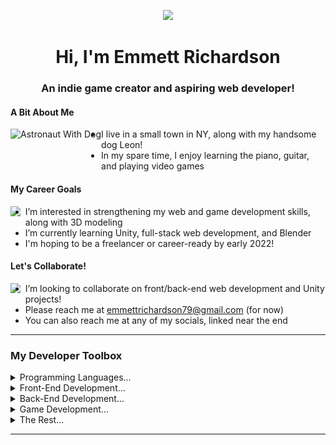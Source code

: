 <p align="center">
  <img src="https://user-images.githubusercontent.com/3253714/139555814-f193936e-736c-49ad-8862-24546e696de1.png" width="150"/>
<!--   <img src="https://user-images.githubusercontent.com/3253714/139562662-c88bbfd0-176f-4345-a3dc-f2fc0374cf42.png" height="300"/> -->
  <h1 align="center">Hi, I'm Emmett Richardson</h1>
  <h3 align="center">An indie game creator and aspiring web developer!</h3>
</p>
<!-- ![Github-Header](https://user-images.githubusercontent.com/3253714/139562662-c88bbfd0-176f-4345-a3dc-f2fc0374cf42.png) -->

#### A Bit About Me
<img align="left" src="https://user-images.githubusercontent.com/3253714/139557357-181530a3-b19b-4900-9c93-8dbb2ad3cc61.png" alt="Astronaut With Dog" height="75" />

- I live in a small town in NY, along with my handsome dog Leon!
- In my spare time, I enjoy learning the piano, guitar, and playing video games

#### My Career Goals
<img align="left" src="https://user-images.githubusercontent.com/3253714/140267403-0cf0ad65-cba1-4e89-9dc9-22d108d89dd6.png" height="75" />


- I’m interested in strengthening my web and game development skills, along with 3D modeling
- I’m currently learning Unity, full-stack web development, and Blender
- I'm hoping to be a freelancer or career-ready by early 2022!

#### Let's Collaborate!
<img align="left" src="https://user-images.githubusercontent.com/3253714/139557681-011d8043-365b-40e7-8b01-39e0d6bf0e29.png" height="75" />

- I’m looking to collaborate on front/back-end web development and Unity projects!
- Please reach me at emmettrichardson79@gmail.com (for now)
- You can also reach me at any of my socials, linked near the end

<hr>

### My Developer Toolbox




<details>
  <summary>Programming Languages...</summary>
  <p align="left">
    <a href="https://www.w3schools.com/cpp/" target="_blank"> <img src="https://raw.githubusercontent.com/devicons/devicon/master/icons/cplusplus/cplusplus-original.svg" alt="cplusplus logo" width="50" height="50"/> </a>
    <a href="https://www.w3schools.com/cs/" target="_blank"><img src="https://github.com/devicons/devicon/blob/master/icons/csharp/csharp-original.svg" alt="C# Logo" width="50" height="50"/></a>
    <a href="https://www.java.com" target="_blank"><img src="https://github.com/devicons/devicon/blob/master/icons/java/java-original.svg" alt="Java Logo" width="50" height="50"/></a>
    <a href="https://developer.mozilla.org/en-US/docs/Web/JavaScript" target="_blank"><img src="https://github.com/devicons/devicon/blob/master/icons/javascript/javascript-original.svg" alt="Javascript Logo" width="50" height="50"/></a>
    <a href="https://www.typescriptlang.org/" target="_blank"><img src="https://github.com/devicons/devicon/blob/master/icons/typescript/typescript-original.svg" alt="TypeScript Logo" width="50" height="50"/></a>
  </p>
</details>

<details>
  <summary>Front-End Development...</summary>
  <p align="left">
    <a href="https://getbootstrap.com" target="_blank"><img src="https://github.com/devicons/devicon/blob/master/icons/bootstrap/bootstrap-original.svg" alt="Bootstrap Logo" width="50" height="50"/></a>
    <a href="https://www.w3schools.com/css/" target="_blank"><img src="https://github.com/devicons/devicon/blob/master/icons/css3/css3-original.svg" alt="CSS3 Logo" width="50" height="50"/></a>
      <a href="https://www.figma.com/" target="_blank"><img src="https://github.com/devicons/devicon/blob/master/icons/figma/figma-original.svg" alt="Figma Logo" width="50" height="50"/></a>
        <a href="https://www.w3.org/html/" target="_blank"><img src="https://github.com/devicons/devicon/blob/master/icons/html5/html5-original.svg" alt="HTML5 Logo" width="50" height="50"/></a>
    <a href="https://reactjs.org/" target="_blank"><img src="https://github.com/devicons/devicon/blob/master/icons/react/react-original.svg" alt="React Logo" width="50" height="50"/></a>
<a href="https://sass-lang.com" target="_blank"><img src="https://github.com/devicons/devicon/blob/master/icons/sass/sass-original.svg" alt="SASS Logo" width="50" height="50"/></a>
    <a href="https://threejs.org/" target="_blank"><img src="https://github.com/devicons/devicon/blob/master/icons/threejs/threejs-original.svg" alt="ThreeJS Logo" width="50" height="50"/></a>

  </p>
</details>

<details>
  <summary>Back-End Development...</summary>
  <p align="left">
    <a href="https://expressjs.com" target="_blank"><img src="https://github.com/devicons/devicon/blob/master/icons/express/express-original-wordmark.svg" alt="Express Logo" width="50" height="50"/></a>
        <a href="https://www.mongodb.com/" target="_blank"><img src="https://github.com/devicons/devicon/blob/master/icons/mongodb/mongodb-original.svg" alt="Mongodb Logo" width="50" height="50"/></a>
    </a> <a href="https://nodejs.org" target="_blank"> <img src="https://github.com/devicons/devicon/blob/master/icons/nodejs/nodejs-original.svg" alt="NodeJS Logo" width="50" height="50"/></a>
  </p>
</details>

<details>
  <summary>Game Development...</summary>
  <p align="left">
      <a href="https://www.blender.org/" target="_blank"> <img src="https://download.blender.org/branding/community/blender_community_badge_white.svg" alt="blender" width="50" height="50"/></a>
  <a href="https://www.photo
         shop.com/en" target="_blank"> <img src="https://github.com/devicons/devicon/blob/master/icons/photoshop/photoshop-line.svg" alt="Photoshop Logo" width="50" height="50"/></a>
    <a href="https://unity.com/" target="_blank"> <img src="https://github.com/devicons/devicon/blob/master/icons/unity/unity-original.svg" alt="Unity Logo" width="50" height="50"/></a>
<a href="https://unrealengine.com/" target="_blank"> <img src="https://raw.githubusercontent.com/kenangundogan/fontisto/036b7eca71aab1bef8e6a0518f7329f13ed62f6b/icons/svg/brand/unreal-engine.svg" alt="Unreal Engine Logo" width="50" height="50"/> </a>
  </p>
</details>

<details>
  <summary>The Rest...</summary>
  <a href="https://git-scm.com/" target="_blank"><img src="https://github.com/devicons/devicon/blob/master/icons/git/git-original.svg" alt="Git Logo" width="50" height="50"/></a>
  <a href="https://github.com/" target="_blank"><img src="https://github.com/devicons/devicon/blob/master/icons/github/github-original.svg" alt="Github Logo" width="50" height="50"/></a>
  <a href="https://heroku.com" target="_blank"><img src="https://github.com/devicons/devicon/blob/master/icons/heroku/heroku-original.svg" alt="Heroku Logo" width="50" height="50"/></a>
  <a href="https://www.npmjs.com/" target="_blank"><img src="https://github.com/devicons/devicon/blob/master/icons/npm/npm-original-wordmark.svg" alt="NPM Logo" width="50" height="50"/></a>
  <a href="https://trello.com/" target="_blank"><img src="https://github.com/devicons/devicon/blob/master/icons/trello/trello-plain.svg" alt="Trello Logo" width="50" height="50"/></a>
  <a href="https://visualstudio.microsoft.com/" target="_blank"><img src="https://github.com/devicons/devicon/blob/master/icons/visualstudio/visualstudio-plain.svg" alt="Visual Studio Logo" width="50" height="50"/></a>
  <a href="https://code.visualstudio.com/" target="_blank"><img src="https://github.com/devicons/devicon/blob/master/icons/vscode/vscode-original.svg" alt="VS Code Logo" width="50" height="50"/></a>
  </p>
</details>

<hr>

<!-- ### My GitHub Stats 

[![GitHub Stats](https://github-readme-stats.vercel.app/api?username=emmett-richardson&theme=github_dark&show_icons=true&hide=issues&disable_animations=false&custom_title=Matthew's%20Github%20Stats)](https://github.com/anuraghazra/github-readme-stats)
[![Emmett's Top Languages](https://github-readme-stats.vercel.app/api/top-langs/?username=emmettt-richardson&theme=github_dark&layout=compact&disable_animations=false)](https://github.com/anuraghazra/github-readme-stats)
[![Emmett's GitHub Streak](https://github-readme-streak-stats.herokuapp.com?user=Epitome87&theme=github-dark&date_format=M%20j%5B%2C%20Y%5D&border=DDDDDD&stroke=DDDDDD&ring=5221DD)](https://git.io/streak-stats) -->
